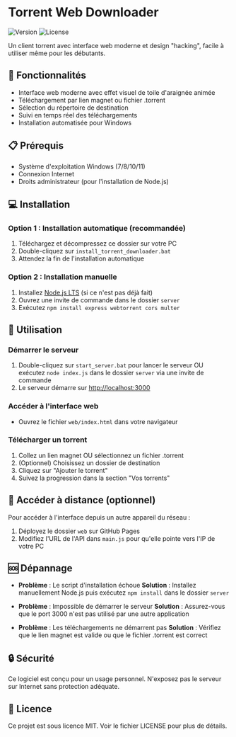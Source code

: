 # Torrent Web Downloader

![Version](https://img.shields.io/badge/version-1.0.0-green)
![License](https://img.shields.io/badge/license-MIT-blue)

Un client torrent avec interface web moderne et design "hacking", facile à utiliser même pour les débutants.

## 🚀 Fonctionnalités

- Interface web moderne avec effet visuel de toile d'araignée animée
- Téléchargement par lien magnet ou fichier .torrent
- Sélection du répertoire de destination
- Suivi en temps réel des téléchargements
- Installation automatisée pour Windows

## 📋 Prérequis

- Système d'exploitation Windows (7/8/10/11)
- Connexion Internet
- Droits administrateur (pour l'installation de Node.js)

## 💻 Installation

### Option 1 : Installation automatique (recommandée)

1. Téléchargez et décompressez ce dossier sur votre PC
2. Double-cliquez sur `install_torrent_downloader.bat`
3. Attendez la fin de l'installation automatique

### Option 2 : Installation manuelle

1. Installez [Node.js LTS](https://nodejs.org/fr/download/) (si ce n'est pas déjà fait)
2. Ouvrez une invite de commande dans le dossier `server`
3. Exécutez `npm install express webtorrent cors multer`

## 🔧 Utilisation

### Démarrer le serveur

1. Double-cliquez sur `start_server.bat` pour lancer le serveur
   OU exécutez `node index.js` dans le dossier `server` via une invite de commande
2. Le serveur démarre sur [http://localhost:3000](http://localhost:3000)

### Accéder à l'interface web

- Ouvrez le fichier `web/index.html` dans votre navigateur

### Télécharger un torrent

1. Collez un lien magnet OU sélectionnez un fichier .torrent
2. (Optionnel) Choisissez un dossier de destination
3. Cliquez sur "Ajouter le torrent"
4. Suivez la progression dans la section "Vos torrents"

## 📱 Accéder à distance (optionnel)

Pour accéder à l'interface depuis un autre appareil du réseau :

1. Déployez le dossier `web` sur GitHub Pages
2. Modifiez l'URL de l'API dans `main.js` pour qu'elle pointe vers l'IP de votre PC

## 🆘 Dépannage

- **Problème** : Le script d'installation échoue
  **Solution** : Installez manuellement Node.js puis exécutez `npm install` dans le dossier `server`

- **Problème** : Impossible de démarrer le serveur
  **Solution** : Assurez-vous que le port 3000 n'est pas utilisé par une autre application

- **Problème** : Les téléchargements ne démarrent pas
  **Solution** : Vérifiez que le lien magnet est valide ou que le fichier .torrent est correct

## 🔒 Sécurité

Ce logiciel est conçu pour un usage personnel. N'exposez pas le serveur sur Internet sans protection adéquate.

## 📄 Licence

Ce projet est sous licence MIT. Voir le fichier LICENSE pour plus de détails.
